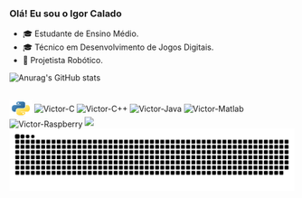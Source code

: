 ### Olá! Eu sou o Igor Calado

- 🎓 Estudante de Ensino Médio.
- 🎓 Técnico em Desenvolvimento de Jogos Digitais.
- 🤖 Projetista Robótico.

<div>

![Anurag's GitHub stats](https://github-readme-stats.vercel.app/api?username=ILguo&show_icons=true&theme=tokyonight)
</div>

<div style="display: inline_block"><br>
  <img align="center" alt="Victor-Python" height="30" width="40" src="https://raw.githubusercontent.com/devicons/devicon/master/icons/python/python-original.svg">
  <img align="center" alt="Victor-C" height="30" src="https://cdn.jsdelivr.net/gh/devicons/devicon/icons/c/c-original.svg" />
  <img align="center" alt="Victor-C++" height="30" src="https://cdn.jsdelivr.net/gh/devicons/devicon/icons/cplusplus/cplusplus-original.svg" />
  <img align="center" alt="Victor-Java" height="30" src="https://cdn.jsdelivr.net/gh/devicons/devicon/icons/java/java-original.svg" />
  <img align="center" alt="Victor-Matlab" height="30" src="https://cdn.jsdelivr.net/gh/devicons/devicon/icons/matlab/matlab-original.svg" />
  <img align="center" alt="Victor-Raspberry" height="30"src="https://cdn.jsdelivr.net/gh/devicons/devicon/icons/raspberrypi/raspberrypi-original.svg" /> 
  
   <img src="https://cdn.jsdelivr.net/gh/devicons/devicon@latest/icons/html5/html5-original-wordmark.svg" />
          
</div>





<picture>
  <source
    media="(prefers-color-scheme: dark)"
    srcset="https://raw.githubusercontent.com/platane/snk/output/github-contribution-grid-snake-dark.svg"
  />
  <source
    media="(prefers-color-scheme: light)"
    srcset="https://raw.githubusercontent.com/platane/snk/output/github-contribution-grid-snake.svg"
  />
  <img
    alt="github contribution grid snake animation"
    src="https://raw.githubusercontent.com/platane/snk/output/github-contribution-grid-snake.svg"
  />
</picture>
